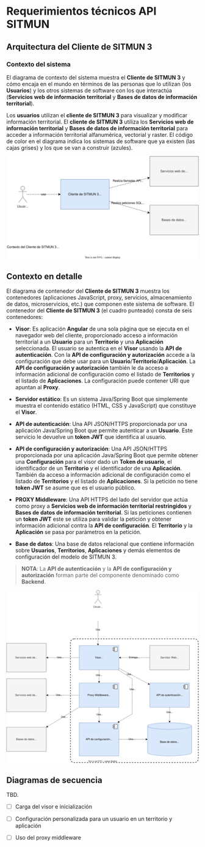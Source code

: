 # Requerimientos técnicos API SITMUN

## Arquitectura del Cliente de SITMUN 3

### Contexto del sistema

El diagrama de contexto del sistema muestra el **Cliente de SITMUN 3** y cómo encaja en el mundo en términos de las personas que lo utilizan (los **Usuarios**) y los otros sistemas de software con los que interactúa (**Servicios web de información territorial** y **Bases de datos de información territorial**).

Los **usuarios** utilizan el **cliente de SITMUN 3** para visualizar y modificar información territorial. El **cliente de SITMUN 3** utiliza los **Servicios web de información territorial** y **Bases de datos de información territorial** para acceder a información territorial alfanumérica, vectorial y raster. El código de color en el diagrama indica los sistemas de software que ya existen (las cajas grises) y los que se van a construir (azules).

![Contexto del Cliente de SITMUN 3](img/contexto-sistema-cliente-sitmun-3.svg)

## Contexto en detalle

El diagrama de contenedor del **Cliente de SITMUN 3** muestra los contenedores (aplicaciones JavaScript, proxy, servicios, almacenamiento de datos, microservicios, etc.) que componen este sistema de software. El contenedor del **Cliente de SITMUN 3** (el cuadro punteado) consta de seis contenedores:

- **Visor**: Es aplicación **Angular** de una sola página que se ejecuta en el navegador web del cliente, proporcionado acceso a información territorial a un **Usuario** para un **Territorio** y una **Aplicación** seleccionada. El usuario se autentica en el **Visor** usando la **API de autenticación**. Con la **API de configuración y autorización** accede a la configuración que debe usar para un **Usuario**/**Territorio**/**Aplicación**. La **API de configuración y autorización** también le da acceso a información adicional de configuración como el listado de **Territorios** y el listado de **Aplicaciones**. La configuración puede contener URI que apuntan al **Proxy**.

- **Servidor estático**: Es un sistema Java/Spring Boot que simplemente muestra el contenido estático (HTML, CSS y JavaScript) que constituye el **Visor**.

- **API de autenticación**: Una API JSON/HTTPS proporcionada por una aplicación Java/Spring Boot que permite autenticar a un **Usuario**. Este servicio le devuelve un **token JWT** que identifica al usuario.

- **API de configuración y autorización**: Una API JSON/HTTPS proporcionada por una aplicación Java/Spring Boot que permite obtener una **Configuración** para el visor dado un **Token de usuario**, el identificador de un **Territorio** y el identificador de una **Aplicación**. También da acceso a información adicional de configuración como el listado de **Territorios** y el listado de **Aplicaciones**. Si la petición no tiene **token JWT** se asume que es el usuario público.

- **PROXY Middleware**: Una API HTTPS del lado del servidor que actúa como proxy a **Servicios web de información territorial restringidos** y **Bases de datos de información territorial**. Si las peticiones contienen un **token JWT** este se utiliza para validar la petición y obtener información adicional contra la **API de configuración**. El **Territorio** y la **Aplicación** se pasa por parámetros en la petición.

- **Base de datos**: Una base de datos relacional que contiene información sobre **Usuarios**, **Territorios**, **Aplicaciones** y demás elementos de configuración del modelo de SITMUN 3.

> **NOTA**: La **API de autenticación** y la **API de configuración y autorización** forman parte del componente denominado como **Backend**.

![Contexto del Cliente de SITMUN 3](img/contenedor-cliente-sitmun-3.svg)

## Diagramas de secuencia

TBD.

- [ ] Carga del visor e inicialización
- [ ] Configuración personalizada para un usuario en un territorio y aplicación
- [ ] Uso del proxy middleware
 